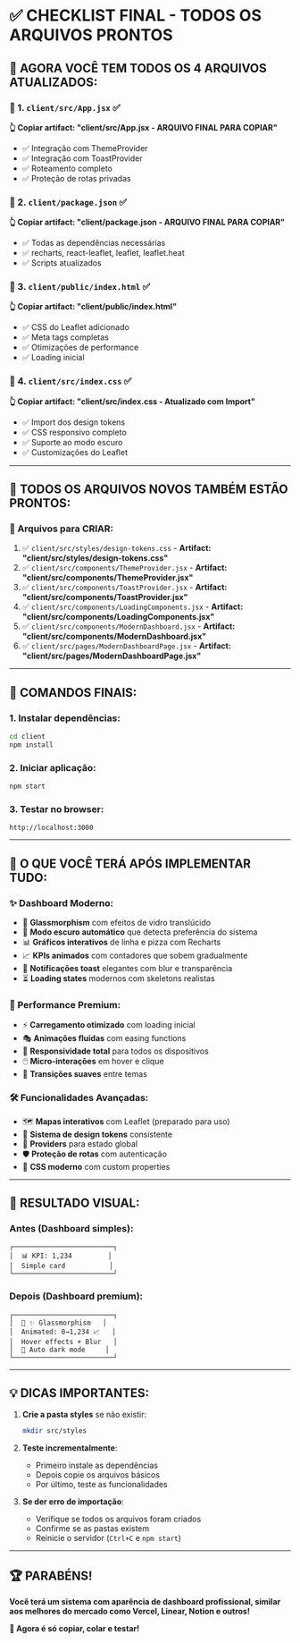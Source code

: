 # ✅ CHECKLIST FINAL - TODOS OS ARQUIVOS PRONTOS

## 🎯 **AGORA VOCÊ TEM TODOS OS 4 ARQUIVOS ATUALIZADOS:**

### **📁 1. `client/src/App.jsx`** ✅
**👆 Copiar artifact: "client/src/App.jsx - ARQUIVO FINAL PARA COPIAR"**
- ✅ Integração com ThemeProvider
- ✅ Integração com ToastProvider  
- ✅ Roteamento completo
- ✅ Proteção de rotas privadas

### **📁 2. `client/package.json`** ✅
**👆 Copiar artifact: "client/package.json - ARQUIVO FINAL PARA COPIAR"**
- ✅ Todas as dependências necessárias
- ✅ recharts, react-leaflet, leaflet, leaflet.heat
- ✅ Scripts atualizados

### **📁 3. `client/public/index.html`** ✅
**👆 Copiar artifact: "client/public/index.html"**
- ✅ CSS do Leaflet adicionado
- ✅ Meta tags completas
- ✅ Otimizações de performance
- ✅ Loading inicial

### **📁 4. `client/src/index.css`** ✅
**👆 Copiar artifact: "client/src/index.css - Atualizado com Import"**
- ✅ Import dos design tokens
- ✅ CSS responsivo completo
- ✅ Suporte ao modo escuro
- ✅ Customizações do Leaflet

---

## 📂 **TODOS OS ARQUIVOS NOVOS TAMBÉM ESTÃO PRONTOS:**

### **📁 Arquivos para CRIAR:**
1. ✅ `client/src/styles/design-tokens.css` - **Artifact: "client/src/styles/design-tokens.css"**
2. ✅ `client/src/components/ThemeProvider.jsx` - **Artifact: "client/src/components/ThemeProvider.jsx"**
3. ✅ `client/src/components/ToastProvider.jsx` - **Artifact: "client/src/components/ToastProvider.jsx"**
4. ✅ `client/src/components/LoadingComponents.jsx` - **Artifact: "client/src/components/LoadingComponents.jsx"**
5. ✅ `client/src/components/ModernDashboard.jsx` - **Artifact: "client/src/components/ModernDashboard.jsx"**
6. ✅ `client/src/pages/ModernDashboardPage.jsx` - **Artifact: "client/src/pages/ModernDashboardPage.jsx"**

---

## 🚀 **COMANDOS FINAIS:**

### **1. Instalar dependências:**
```bash
cd client
npm install
```

### **2. Iniciar aplicação:**
```bash
npm start
```

### **3. Testar no browser:**
```
http://localhost:3000
```

---

## 🎉 **O QUE VOCÊ TERÁ APÓS IMPLEMENTAR TUDO:**

### **✨ Dashboard Moderno:**
- 🎨 **Glassmorphism** com efeitos de vidro translúcido
- 🌙 **Modo escuro automático** que detecta preferência do sistema
- 📊 **Gráficos interativos** de linha e pizza com Recharts
- 📈 **KPIs animados** com contadores que sobem gradualmente
- 🔔 **Notificações toast** elegantes com blur e transparência
- ⏳ **Loading states** modernos com skeletons realistas

### **🚀 Performance Premium:**
- ⚡ **Carregamento otimizado** com loading inicial
- 🎭 **Animações fluidas** com easing functions
- 📱 **Responsividade total** para todos os dispositivos
- 🖱️ **Micro-interações** em hover e clique
- 🎨 **Transições suaves** entre temas

### **🛠️ Funcionalidades Avançadas:**
- 🗺️ **Mapas interativos** com Leaflet (preparado para uso)
- 🎯 **Sistema de design tokens** consistente
- 🔄 **Providers** para estado global
- 🛡️ **Proteção de rotas** com autenticação
- 📐 **CSS moderno** com custom properties

---

## 🎯 **RESULTADO VISUAL:**

### **Antes (Dashboard simples):**
```
┌─────────────────────────┐
│  📊 KPI: 1,234         │
│  Simple card           │
└─────────────────────────┘
```

### **Depois (Dashboard premium):**
```
┌─────────────────────────┐
│  🎯 ✨ Glassmorphism   │
│  Animated: 0→1,234 📈   │
│  Hover effects + Blur   │
│  🌙 Auto dark mode     │
└─────────────────────────┘
```

---

## 💡 **DICAS IMPORTANTES:**

1. **Crie a pasta styles** se não existir:
   ```bash
   mkdir src/styles
   ```

2. **Teste incrementalmente**:
   - Primeiro instale as dependências
   - Depois copie os arquivos básicos
   - Por último, teste as funcionalidades

3. **Se der erro de importação**:
   - Verifique se todos os arquivos foram criados
   - Confirme se as pastas existem
   - Reinicie o servidor (`Ctrl+C` e `npm start`)

---

## 🏆 **PARABÉNS!**

**Você terá um sistema com aparência de dashboard profissional, similar aos melhores do mercado como Vercel, Linear, Notion e outros!**

**🚀 Agora é só copiar, colar e testar!**